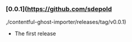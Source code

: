 ### [0.0.1](https://github.com/sdepold
,/contentful-ghost-importer/releases/tag/v0.0.1)

- The first release